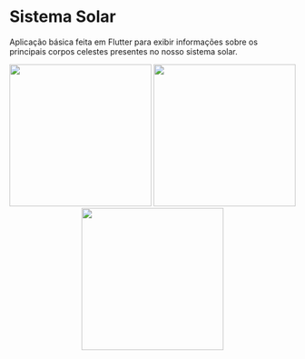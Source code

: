 # Sistema Solar

Aplicação básica feita em Flutter para exibir informações sobre os principais corpos celestes presentes no nosso sistema solar.

<p align="center">
<img src="https://firebasestorage.googleapis.com/v0/b/projetos-firebase.appspot.com/o/Screenshot_20200501-235047.jpg?alt=media&token=dfd31f47-da6a-4647-95c1-ee3c98d46316" width="250">
<img src="https://firebasestorage.googleapis.com/v0/b/projetos-firebase.appspot.com/o/Screenshot_20200501-235102.jpg?alt=media&token=2ecf6cd5-949e-4b9f-b6c8-94c61d0350a8" width="250">
<img src="https://firebasestorage.googleapis.com/v0/b/projetos-firebase.appspot.com/o/Screenshot_20200501-235126.jpg?alt=media&token=08ea708f-513b-4904-a698-b4ff30dcf240" width="250">
</p>
